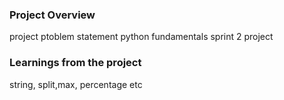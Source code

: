 ### Project Overview

 project ptoblem statement python fundamentals sprint 2 project 


### Learnings from the project

 string, split,max, percentage etc


